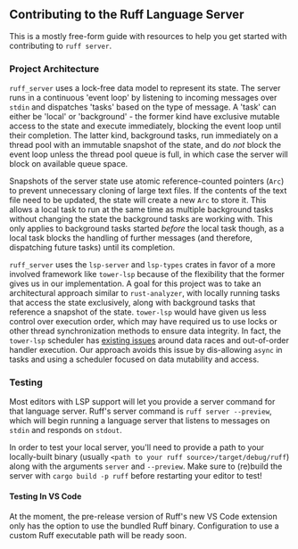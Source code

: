 ## Contributing to the Ruff Language Server

This is a mostly free-form guide with resources to help you get started with contributing to `ruff server`.

### Project Architecture

`ruff_server` uses a lock-free data model to represent its state. The server runs in a continuous 'event loop' by listening to incoming messages
over `stdin` and dispatches 'tasks' based on the type of message. A 'task' can either be 'local' or 'background' - the former kind have
exclusive mutable access to the state and execute immediately, blocking the event loop until their completion. The latter kind, background
tasks, run immediately on a thread pool with an immutable snapshot of the state, and do _not_ block the event loop unless the thread pool
queue is full, in which case the server will block on available queue space.

Snapshots of the server state use atomic reference-counted pointers (`Arc`) to prevent unnecessary cloning of large text files. If the contents
of the text file need to be updated, the state will create a new `Arc` to store it. This allows a local task to run at the same time as multiple background tasks
without changing the state the background tasks are working with. This only applies to background tasks started _before_ the local task though, as a local task blocks
the handling of further messages (and therefore, dispatching future tasks) until its completion.

`ruff_server` uses the `lsp-server` and `lsp-types` crates in favor of a more involved framework like `tower-lsp` because of the flexibility that the former gives us
in our implementation. A goal for this project was to take an architectural approach similar to `rust-analyzer`, with locally running tasks that access the state exclusively,
along with background tasks that reference a snapshot of the state. `tower-lsp` would have given us less control over execution order, which may have required us to use locks
or other thread synchronization methods to ensure data integrity. In fact, the `tower-lsp` scheduler has [existing issues](https://github.com/ebkalderon/tower-lsp/issues/284) around
data races and out-of-order handler execution. Our approach avoids this issue by dis-allowing `async` in tasks and using a scheduler focused on data mutability and access.

### Testing

Most editors with LSP support will let you provide a server command for that language server. Ruff's server command is `ruff server --preview`, which will begin running a language server that listens to messages on `stdin` and responds on `stdout`.

In order to test your local server, you'll need to provide a path to your locally-built binary (usually `<path to your ruff source>/target/debug/ruff`) along with the arguments `server` and `--preview`. Make sure to (re)build the server with `cargo build -p ruff` before restarting your editor to test!

#### Testing In VS Code

At the moment, the pre-release version of Ruff's new VS Code extension only has the option to use the bundled Ruff binary. Configuration to use a custom Ruff executable path will be ready soon.
